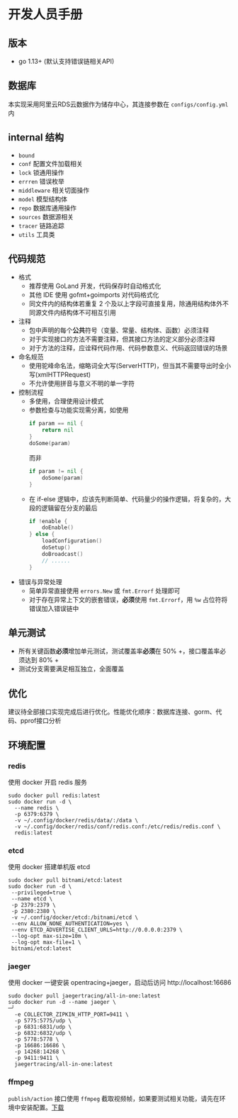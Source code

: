# 开发人员手册

## 版本

- go 1.13+ (默认支持错误链相关API)

## 数据库

本实现采用阿里云RDS云数据作为储存中心，其连接参数在 `configs/config.yml` 内

## internal 结构

- `bound`
- `conf` 配置文件加载相关
- `lock` 锁通用操作
- `errren` 错误枚举
- `middleware` 相关切面操作
- `model` 模型结构体
- `repo` 数据库通用操作
- `sources` 数据源相关
- `tracer` 链路追踪
- `utils` 工具类

## 代码规范

- 格式
    - 推荐使用 GoLand 开发，代码保存时自动格式化
    - 其他 IDE 使用 gofmt+goimports 对代码格式化
    - 同文件内的结构体若重复 2 个及以上字段可直接复用，除通用结构体外不同源文件内结构体不可相互引用
- 注释
    - 包中声明的每个**公共**符号（变量、常量、结构体、函数）必须注释
    - 对于实现接口的方法不需要注释，但其接口方法的定义部分必须注释
    - 对于方法的注释，应诠释代码作用、代码参数意义、代码返回错误的场景
- 命名规范
    - 使用驼峰命名法，缩略词全大写(ServerHTTP)，但当其不需要导出时全小写(xmlHTTPRequest)
    - 不允许使用拼音与意义不明的单一字符
- 控制流程
    - 多使用，合理使用设计模式
    - 参数检查与功能实现需分离，如使用
      ```go
      if param == nil {
          return nil  
      }
      doSome(param)
      ```
      而非
      ```go
      if param != nil {
          doSome(param)
      }
      ```
    - 在 if-else 逻辑中，应该先判断简单、代码量少的操作逻辑，将复杂的，大段的逻辑留在分支的最后
      ```go
      if !enable {
          doEnable()
      } else {
          loadConfiguration()
          doSetup()
          doBroadcast()
          // ......
      }
      ```
- 错误与异常处理
    - 简单异常直接使用 `errors.New` 或 `fmt.Errorf` 处理即可
    - 对于存在异常上下文的嵌套错误，**必须**使用 `fmt.Errorf`，用 `%w` 占位符将错误加入错误链中

## 单元测试

- 所有关键函数**必须**增加单元测试，测试覆盖率**必须**在 50% +，接口覆盖率必须达到 80% +
- 测试分支需要满足相互独立，全面覆盖

## 优化

建议待全部接口实现完成后进行优化。性能优化顺序：数据库连接、gorm、代码、pprof接口分析

## 环境配置

### redis

使用 docker 开启 redis 服务

```shell
sudo docker pull redis:latest
sudo docker run -d \
  --name redis \
  -p 6379:6379 \
  -v ~/.config/docker/redis/data/:/data \
  -v ~/.config/docker/redis/conf/redis.conf:/etc/redis/redis.conf \
  redis:latest
```

### etcd

使用 docker 搭建单机版 etcd

```shell
sudo docker pull bitnami/etcd:latest  
sudo docker run -d \
 --privileged=true \
 --name etcd \
 -p 2379:2379 \
 -p 2380:2380 \
 -v ~/.config/docker/etcd:/bitnami/etcd \
 --env ALLOW_NONE_AUTHENTICATION=yes \
 --env ETCD_ADVERTISE_CLIENT_URLS=http://0.0.0.0:2379 \
 --log-opt max-size=10m \
 --log-opt max-file=1 \
 bitnami/etcd:latest
```

### jaeger

使用 docker 一键安装 opentracing+jaeger，启动后访问 http://localhost:16686

```shell
sudo docker pull jaegertracing/all-in-one:latest
sudo docker run -d --name jaeger \                                                                                      ─╯
  -e COLLECTOR_ZIPKIN_HTTP_PORT=9411 \
  -p 5775:5775/udp \
  -p 6831:6831/udp \
  -p 6832:6832/udp \
  -p 5778:5778 \
  -p 16686:16686 \
  -p 14268:14268 \
  -p 9411:9411 \
  jaegertracing/all-in-one:latest
```

### ffmpeg

`publish/action` 接口使用 `ffmpeg` 截取视频帧，如果要测试相关功能，请先在环境中安装配置。[下载](https://www.ffmpeg.org/download.html#build-windows)
